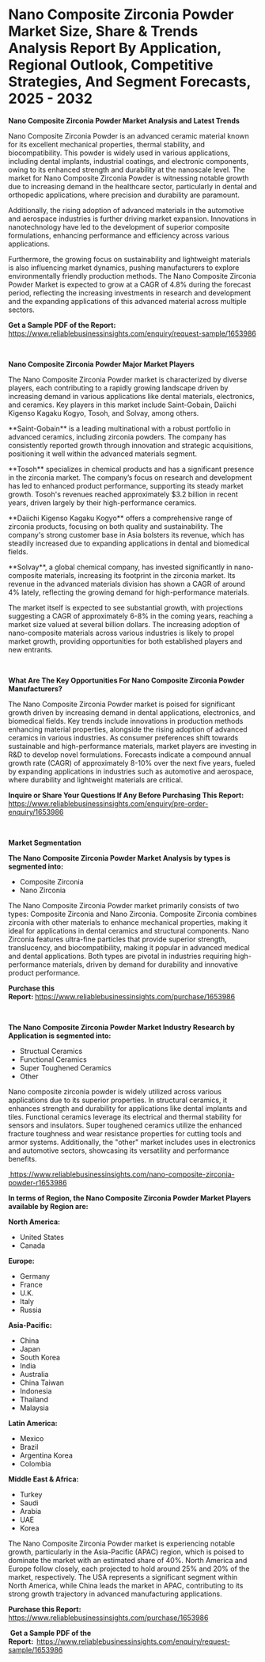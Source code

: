 <p><h1>Nano Composite Zirconia Powder Market Size, Share & Trends Analysis Report By Application, Regional Outlook, Competitive Strategies, And Segment Forecasts, 2025 - 2032</h1></p><p><strong>Nano Composite Zirconia Powder Market Analysis and Latest Trends</strong></p>
<p><p>Nano Composite Zirconia Powder is an advanced ceramic material known for its excellent mechanical properties, thermal stability, and biocompatibility. This powder is widely used in various applications, including dental implants, industrial coatings, and electronic components, owing to its enhanced strength and durability at the nanoscale level. The market for Nano Composite Zirconia Powder is witnessing notable growth due to increasing demand in the healthcare sector, particularly in dental and orthopedic applications, where precision and durability are paramount.</p><p>Additionally, the rising adoption of advanced materials in the automotive and aerospace industries is further driving market expansion. Innovations in nanotechnology have led to the development of superior composite formulations, enhancing performance and efficiency across various applications. </p><p>Furthermore, the growing focus on sustainability and lightweight materials is also influencing market dynamics, pushing manufacturers to explore environmentally friendly production methods. The Nano Composite Zirconia Powder Market is expected to grow at a CAGR of 4.8% during the forecast period, reflecting the increasing investments in research and development and the expanding applications of this advanced material across multiple sectors.</p></p>
<p><strong>Get a Sample PDF of the Report:&nbsp;</strong> <a href="https://www.reliablebusinessinsights.com/enquiry/request-sample/1653986?utm_campaign=3432&utm_medium=2&utm_source=Github&utm_content=ia&utm_term=18042025&utm_id=nano-composite-zirconia-powder">https://www.reliablebusinessinsights.com/enquiry/request-sample/1653986</a></p>
<p>&nbsp;</p>
<p><strong>Nano Composite Zirconia Powder Major Market Players</strong></p>
<p><p>The Nano Composite Zirconia Powder market is characterized by diverse players, each contributing to a rapidly growing landscape driven by increasing demand in various applications like dental materials, electronics, and ceramics. Key players in this market include Saint-Gobain, Daiichi Kigenso Kagaku Kogyo, Tosoh, and Solvay, among others.</p><p>**Saint-Gobain** is a leading multinational with a robust portfolio in advanced ceramics, including zirconia powders. The company has consistently reported growth through innovation and strategic acquisitions, positioning it well within the advanced materials segment.</p><p>**Tosoh** specializes in chemical products and has a significant presence in the zirconia market. The company’s focus on research and development has led to enhanced product performance, supporting its steady market growth. Tosoh's revenues reached approximately $3.2 billion in recent years, driven largely by their high-performance ceramics.</p><p>**Daiichi Kigenso Kagaku Kogyo** offers a comprehensive range of zirconia products, focusing on both quality and sustainability. The company's strong customer base in Asia bolsters its revenue, which has steadily increased due to expanding applications in dental and biomedical fields.</p><p>**Solvay**, a global chemical company, has invested significantly in nano-composite materials, increasing its footprint in the zirconia market. Its revenue in the advanced materials division has shown a CAGR of around 4% lately, reflecting the growing demand for high-performance materials.</p><p>The market itself is expected to see substantial growth, with projections suggesting a CAGR of approximately 6-8% in the coming years, reaching a market size valued at several billion dollars. The increasing adoption of nano-composite materials across various industries is likely to propel market growth, providing opportunities for both established players and new entrants.</p></p>
<p>&nbsp;</p>
<p><strong>What Are The Key Opportunities For Nano Composite Zirconia Powder Manufacturers?</strong></p>
<p><p>The Nano Composite Zirconia Powder market is poised for significant growth driven by increasing demand in dental applications, electronics, and biomedical fields. Key trends include innovations in production methods enhancing material properties, alongside the rising adoption of advanced ceramics in various industries. As consumer preferences shift towards sustainable and high-performance materials, market players are investing in R&D to develop novel formulations. Forecasts indicate a compound annual growth rate (CAGR) of approximately 8-10% over the next five years, fueled by expanding applications in industries such as automotive and aerospace, where durability and lightweight materials are critical.</p></p>
<p><strong>Inquire or Share Your Questions If Any Before Purchasing This Report:</strong> <a href="https://www.reliablebusinessinsights.com/enquiry/pre-order-enquiry/1653986?utm_campaign=3432&utm_medium=2&utm_source=Github&utm_content=ia&utm_term=18042025&utm_id=nano-composite-zirconia-powder">https://www.reliablebusinessinsights.com/enquiry/pre-order-enquiry/1653986</a></p>
<p>&nbsp;</p>
<p><strong>Market Segmentation</strong></p>
<p><strong>The Nano Composite Zirconia Powder Market Analysis by types is segmented into:</strong></p>
<p><ul><li>Composite Zirconia</li><li>Nano Zirconia</li></ul></p>
<p><p>The Nano Composite Zirconia Powder market primarily consists of two types: Composite Zirconia and Nano Zirconia. Composite Zirconia combines zirconia with other materials to enhance mechanical properties, making it ideal for applications in dental ceramics and structural components. Nano Zirconia features ultra-fine particles that provide superior strength, translucency, and biocompatibility, making it popular in advanced medical and dental applications. Both types are pivotal in industries requiring high-performance materials, driven by demand for durability and innovative product performance.</p></p>
<p><strong>Purchase this Report:&nbsp;</strong><a href="https://www.reliablebusinessinsights.com/purchase/1653986?utm_campaign=3432&utm_medium=2&utm_source=Github&utm_content=ia&utm_term=18042025&utm_id=nano-composite-zirconia-powder">https://www.reliablebusinessinsights.com/purchase/1653986</a></p>
<p>&nbsp;</p>
<p><strong>The Nano Composite Zirconia Powder Market Industry Research by Application is segmented into:</strong></p>
<p><ul><li>Structual Ceramics</li><li>Functional Ceramics</li><li>Super Toughened Ceramics</li><li>Other</li></ul></p>
<p><p>Nano composite zirconia powder is widely utilized across various applications due to its superior properties. In structural ceramics, it enhances strength and durability for applications like dental implants and tiles. Functional ceramics leverage its electrical and thermal stability for sensors and insulators. Super toughened ceramics utilize the enhanced fracture toughness and wear resistance properties for cutting tools and armor systems. Additionally, the "other" market includes uses in electronics and automotive sectors, showcasing its versatility and performance benefits.</p></p>
<p><a href="https://www.reliablebusinessinsights.com/nano-composite-zirconia-powder-r1653986?utm_campaign=3432&utm_medium=2&utm_source=Github&utm_content=ia&utm_term=18042025&utm_id=nano-composite-zirconia-powder">&nbsp;https://www.reliablebusinessinsights.com/nano-composite-zirconia-powder-r1653986</a></p>
<p><strong>In terms of Region, the Nano Composite Zirconia Powder Market Players available by Region are:</strong></p>
<p>
    <p> <strong> North America: </strong>
        <ul>
            <li>United States</li>
            <li>Canada</li>
        </ul>
        </p> 
    <p> <strong> Europe: </strong>
        <ul>
            <li>Germany</li>
            <li>France</li>
            <li>U.K.</li>
            <li>Italy</li>
            <li>Russia</li>
        </ul>
        </p> 
    <p> <strong> Asia-Pacific: </strong>
        <ul>
            <li>China</li>
            <li>Japan</li>
            <li>South Korea</li>
            <li>India</li>
            <li>Australia</li>
            <li>China Taiwan</li>
            <li>Indonesia</li>
            <li>Thailand</li>
            <li>Malaysia</li>
        </ul>
        </p> 
    <p> <strong> Latin America: </strong>
        <ul>
            <li>Mexico</li>
            <li>Brazil</li>
            <li>Argentina Korea</li>
            <li>Colombia</li>
        </ul>
        </p> 
    <p> <strong> Middle East & Africa: </strong>
        <ul>
            <li>Turkey</li>
            <li>Saudi</li>
            <li>Arabia</li>
            <li>UAE</li>
            <li>Korea</li>
        </ul>
    </p>
    </p>
<p><p>The Nano Composite Zirconia Powder market is experiencing notable growth, particularly in the Asia-Pacific (APAC) region, which is poised to dominate the market with an estimated share of 40%. North America and Europe follow closely, each projected to hold around 25% and 20% of the market, respectively. The USA represents a significant segment within North America, while China leads the market in APAC, contributing to its strong growth trajectory in advanced manufacturing applications.</p></p>
<p><strong>Purchase this Report: </strong><a href="https://www.reliablebusinessinsights.com/purchase/1653986?utm_campaign=3432&utm_medium=2&utm_source=Github&utm_content=ia&utm_term=18042025&utm_id=nano-composite-zirconia-powder">https://www.reliablebusinessinsights.com/purchase/1653986</a></p>
<p>&nbsp;<strong>Get a Sample PDF of the Report:&nbsp;&nbsp;</strong><a href="https://www.reliablebusinessinsights.com/enquiry/request-sample/1653986?utm_campaign=3432&utm_medium=2&utm_source=Github&utm_content=ia&utm_term=18042025&utm_id=nano-composite-zirconia-powder">https://www.reliablebusinessinsights.com/enquiry/request-sample/1653986</a></p>
<p><strong></strong></p>
<p><p></p><p></p><p></p></p>